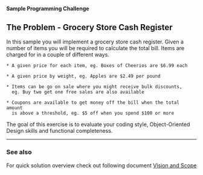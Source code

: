 #### Sample Programming Challenge

## The Problem - Grocery Store Cash Register

In this sample you will implement a grocery store cash register.  Given a number of items you will be required to calculate the total bill.  Items are charged for in a couple of different ways.

    * A given price for each item, eg. Boxes of Cheerios are $6.99 each
    
    * A given price by weight, eg. Apples are $2.49 per pound
    
    * Items can be go on sale where you might receive bulk discounts,
      eg. Buy two get one free sales are also available
    
    * Coupons are available to get money off the bill when the total amount
      is above a threshold, eg. $5 off when you spend $100 or more

The goal of this exercise is to evaluate your coding style, Object-Oriented Design skills and functional completeness.

---

### See also

For quick solution overview check out following document [Vision and Scope](https://github.com/igor-toporet/SampleCashRegister/blob/master/Doc/2%20-%20Vision%20and%20Scope.md)

